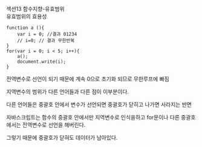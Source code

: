 섹션13 함수지향-유효범위	
유효범위의 효용성
```
function a (){
    var i = 0; //결과 01234
    // i=0; // 결과 무한반복
}
for(var i = 0; i < 5; i++){
    a();
    document.write(i);
}
```

전역변수로 선언이 되기 때문에 계속 0으로 초기화 되므로 무한루프에 빠짐

지역변수의 범위가 다른 언어들과 다른 점이 이부분이다.

다른 언어들은 중괄호 안에서 변수가 선언되면 중괄호가 닫히고 나가면 사라지는 반면

자바스크립트는 함수의 중괄호 안에서만 지역변수로 인식을하고 for문이나 다른 중괄호에서는 전역변수로 선언을 해버린다. 

그렇기 때문에 중괄호가 닫혀도 데이터가 남아있다.

